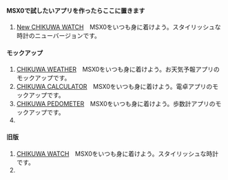 #### MSX0で試したいアプリを作ったらここに置きます
1. [New CHIKUWA WATCH](https://github.com/chikuwa-empire/msx0-iot/tree/main/NEW_CHIKUWA_WATCH)　MSX0をいつも身に着けよう。スタイリッシュな時計のニューバージョンです。

#### モックアップ
1. [CHIKUWA WEATHER](https://github.com/chikuwa-empire/msx0-iot/tree/main/CHIKUWA_WEATHER)　MSX0をいつも身に着けよう。お天気予報アプリのモックアップです。
1. [CHIKUWA CALCULATOR](https://github.com/chikuwa-empire/msx0-iot/tree/main/CHIKUWA_CALCULATOR)　MSX0をいつも身に着けよう。電卓アプリのモックアップです。
1. [CHIKUWA PEDOMETER](https://github.com/chikuwa-empire/msx0-iot/tree/main/CHIKUWA_PEDOMETER)　MSX0をいつも身に着けよう。歩数計アプリのモックアップです。
1.

#### 旧版
1. [CHIKUWA WATCH](https://github.com/chikuwa-empire/msx0-iot/tree/main/CHIKUWA_WATCH)　MSX0をいつも身に着けよう。スタイリッシュな時計です。
1.
